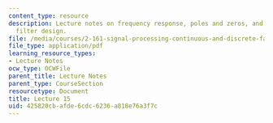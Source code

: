 ```yaml
---
content_type: resource
description: Lecture notes on frequency response, poles and zeros, and FIR low-pass
  filter design.
file: /media/courses/2-161-signal-processing-continuous-and-discrete-fall-2008/425820cbafde6cdc6236a818e76a3f7c_lecture_15.pdf
file_type: application/pdf
learning_resource_types:
- Lecture Notes
ocw_type: OCWFile
parent_title: Lecture Notes
parent_type: CourseSection
resourcetype: Document
title: Lecture 15
uid: 425820cb-afde-6cdc-6236-a818e76a3f7c
---
```

